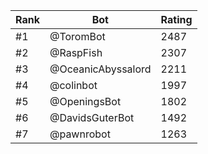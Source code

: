 Rank|Bot|Rating
---|---|---
#1|@ToromBot|2487
#2|@RaspFish|2307
#3|@OceanicAbyssalord|2211
#4|@colinbot|1997
#5|@OpeningsBot|1802
#6|@DavidsGuterBot|1492
#7|@pawnrobot|1263
